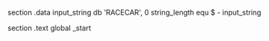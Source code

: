 section .data
    input_string db 'RACECAR', 0
    string_length equ $ - input_string

section .text
    global _start
